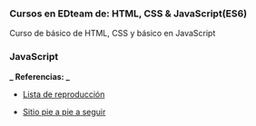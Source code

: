 ### Cursos en EDteam de: HTML, CSS & JavaScript(ES6)

Curso de básico de HTML, CSS y básico en JavaScript

### JavaScript

**_ Referencias: _**

- [Lista de reproducción](https://www.youtube.com/playlist?list=PLvq-jIkSeTUZ6QgYYO3MwG9EMqC-KoLXA)

- [Sitio pie a pie a seguir](https://aprendejavascript.org/)
